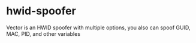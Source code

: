 # hwid-spoofer
Vector is an HWID spoofer with multiple options, you also can spoof GUID, MAC, PID, and other variables
